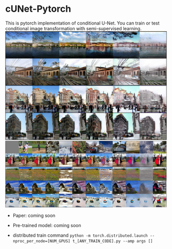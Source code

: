 # cUNet-Pytorch
This is pytorch implementation of conditional U-Net.
You can train or test conditional image transformation with semi-supervised learning.
![onehotss](./docs/onehot.png)
![softss](./docs/semisupervised.png)
- Paper: coming soon
- Pre-trained model: coming soon

- distributed train command
`python -m torch.distributed.launch --nproc_per_node=[NUM_GPUS] t_[ANY_TRAIN_CODE].py --amp args []`